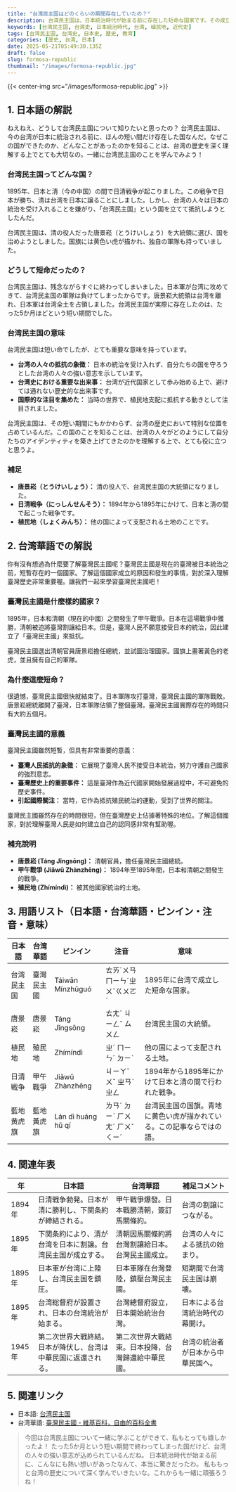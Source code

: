 ```yaml
---
title: "台湾民主国はどのくらいの期間存在していたの？"
description: 台湾民主国は、日本統治時代が始まる前に存在した短命な国家です。その成立と終焉、歴史的意義をやさしい日本語で解説します。
keywords: [台湾民主国, 台湾史, 日本統治時代, 台湾, 植民地, 近代史]
tags: [台湾民主国, 台湾史, 日本史, 歴史, 教育]
categories: [歴史, 台湾, 日本]
date: 2025-05-21T05:49:30.135Z
draft: false
slug: formosa-republic
thumbnail: "/images/formosa-republic.jpg"
---
```


{{< center-img src="/images/formosa-republic.jpg" >}}

## 1. 日本語の解説

ねえねえ、どうして台湾民主国について知りたいと思ったの？ 台湾民主国は、今の台湾が日本に統治される前に、ほんの短い間だけ存在した国なんだ。なぜこの国ができたのか、どんなことがあったのかを知ることは、台湾の歴史を深く理解する上でとても大切なの。一緒に台湾民主国のことを学んでみよう！

### 台湾民主国ってどんな国？

1895年、日本と清（今の中国）の間で日清戦争が起こりました。この戦争で日本が勝ち、清は台湾を日本に譲ることにしました。しかし、台湾の人々は日本の統治を受け入れることを嫌がり、「台湾民主国」という国を立てて抵抗しようとしたんだ。

台湾民主国は、清の役人だった唐景崧（とうけいしょう）を大統領に選び、国を治めようとしました。国旗には黄色い虎が描かれ、独自の軍隊も持っていました。

### どうして短命だったの？

台湾民主国は、残念ながらすぐに終わってしまいました。日本軍が台湾に攻めてきて、台湾民主国の軍隊は負けてしまったからです。唐景崧大統領は台湾を離れ、日本軍は台湾全土を占領しました。台湾民主国が実際に存在したのは、たった5か月ほどという短い期間でした。

### 台湾民主国の意味

台湾民主国は短い命でしたが、とても重要な意味を持っています。

*   **台湾の人々の抵抗の象徴：** 日本の統治を受け入れず、自分たちの国を守ろうとした台湾の人々の強い意志を示しています。
*   **台湾史における重要な出来事：** 台湾が近代国家として歩み始める上で、避けては通れない歴史的な出来事です。
*   **国際的な注目を集めた：** 当時の世界で、植民地支配に抵抗する動きとして注目されました。

台湾民主国は、その短い期間にもかかわらず、台湾の歴史において特別な位置を占めているんだ。この国のことを知ることは、台湾の人々がどのようにして自分たちのアイデンティティを築き上げてきたのかを理解する上で、とても役に立つと思うよ。

### 補足

*   **唐景崧（とうけいしょう）：** 清の役人で、台湾民主国の大統領になりました。
*   **日清戦争（にっしんせんそう）：** 1894年から1895年にかけて、日本と清の間で起こった戦争です。
*   **植民地（しょくみんち）：** 他の国によって支配される土地のことです。

## 2. 台湾華語での解説

你有沒有想過為什麼要了解臺灣民主國呢？臺灣民主國是現在的臺灣被日本統治之前，短暫存在的一個國家。了解這個國家成立的原因和發生的事情，對於深入理解臺灣歷史非常重要喔。讓我們一起來學習臺灣民主國吧！

### 臺灣民主國是什麼樣的國家？

1895年，日本和清朝（現在的中國）之間發生了甲午戰爭。日本在這場戰爭中獲勝，清朝被迫將臺灣割讓給日本。但是，臺灣人民不願意接受日本的統治，因此建立了「臺灣民主國」來抵抗。

臺灣民主國選出清朝官員唐景崧擔任總統，並試圖治理國家。國旗上畫著黃色的老虎，並且擁有自己的軍隊。

### 為什麼這麼短命？

很遺憾，臺灣民主國很快就結束了。日本軍隊攻打臺灣，臺灣民主國的軍隊戰敗。唐景崧總統離開了臺灣，日本軍隊佔領了整個臺灣。臺灣民主國實際存在的時間只有大約五個月。

### 臺灣民主國的意義

臺灣民主國雖然短暫，但具有非常重要的意義：

*   **臺灣人民抵抗的象徵：** 它展現了臺灣人民不接受日本統治，努力守護自己國家的強烈意志。
*   **臺灣歷史上的重要事件：** 這是臺灣作為近代國家開始發展過程中，不可避免的歷史事件。
*   **引起國際關注：** 當時，它作為抵抗殖民統治的運動，受到了世界的關注。

臺灣民主國雖然存在的時間很短，但在臺灣歷史上佔據著特殊的地位。了解這個國家，對於理解臺灣人民是如何建立自己的認同感非常有幫助喔。

### 補充說明

*   **唐景崧 (Táng Jǐngsōng)：** 清朝官員，擔任臺灣民主國總統。
*   **甲午戰爭 (Jiǎwǔ Zhànzhēng)：** 1894年至1895年間，日本和清朝之間發生的戰爭。
*   **殖民地 (Zhímíndì)：** 被其他國家統治的土地。

## 3. 用語リスト（日本語・台湾華語・ピンイン・注音・意味）

| 日本語     | 台湾華語      | ピンイン      | 注音     | 意味                                                                    |
| -------- | --------- | --------- | ------ | --------------------------------------------------------------------- |
| 台湾民主国   | 臺灣民主國    | Táiwān Mínzhǔguó | ㄊㄞˊㄨㄢ ㄇㄧㄣˊㄓㄨˇㄍㄨㄛˊ | 1895年に台湾で成立した短命な国家。                                                        |
| 唐景崧     | 唐景崧      | Táng Jǐngsōng | ㄊㄤˊ ㄐㄧㄥˇ ㄙㄨㄥ  | 台湾民主国の大統領。                                                               |
| 植民地     | 殖民地      | Zhímíndì    | ㄓˊ ㄇㄧㄣˊ ㄉㄧˋ   | 他の国によって支配される土地。                                                            |
| 日清戦争   | 甲午戰爭      | Jiǎwǔ Zhànzhēng | ㄐㄧㄚˇ ㄨˇ ㄓㄢˋ ㄓㄥ  | 1894年から1895年にかけて日本と清の間で行われた戦争。                                               |
| 藍地黄虎旗 | 藍地黃虎旗     | Lán dì huáng hǔ qí | ㄌㄢˊ ㄉㄧˋ ㄏㄨㄤˊ ㄏㄨˇ ㄑㄧˊ | 台湾民主国の国旗。青地に黄色い虎が描かれている。この記事ならではの語。                                     |

## 4. 関連年表

| 年     | 日本語                                                              | 台湾華語                                                              | 補足コメント                                                                               |
| ----- | ------------------------------------------------------------------ | ------------------------------------------------------------------ | ------------------------------------------------------------------------------------- |
| 1894年 | 日清戦争勃発。日本が清に勝利し、下関条約が締結される。                                                | 甲午戰爭爆發。日本戰勝清朝，簽訂馬關條約。                                                | 台湾の割譲につながる。                                                                             |
| 1895年 | 下関条約により、清が台湾を日本に割譲。台湾民主国が成立する。                                                  | 清朝因馬關條約將台灣割讓給日本。台灣民主國成立。                                                  | 台湾の人々による抵抗の始まり。                                                                          |
| 1895年 | 日本軍が台湾に上陸し、台湾民主国を鎮圧。                                                           | 日本軍隊在台灣登陸，鎮壓台灣民主國。                                                           | 短期間で台湾民主国は崩壊。                                                                              |
| 1895年 | 台湾総督府が設置され、日本の台湾統治が始まる。                                                      | 台灣總督府設立，日本開始統治台灣。                                                      | 日本による台湾統治時代の幕開け。                                                                          |
| 1945年 | 第二次世界大戦終結。日本が降伏し、台湾は中華民国に返還される。                                                   | 第二次世界大戰結束。日本投降，台灣歸還給中華民國。                                                   | 台湾の統治者が日本から中華民国へ。                                                                          |

## 5. 関連リンク

*   日本語: [台湾民主国](https://www.y-history.net/appendix/wh1303-148_1.html)
*   台湾華語: [臺灣民主國 - 維基百科，自由的百科全書](https://zh.wikipedia.org/zh-tw/%E8%87%BA%E7%81%A3%E6%B0%91%E4%B8%BB%E5%9C%8B)

> 今回は台湾民主国について一緒に学ぶことができて、私もとっても嬉しかったよ！ たった5か月という短い期間で終わってしまった国だけど、台湾の人々の強い意志が込められているんだね。 日本統治時代が始まる前に、こんなにも熱い想いがあったなんて、本当に驚きだったわ。 私ももっと台湾の歴史について深く学んでいきたいな。これからも一緒に頑張ろうね！
